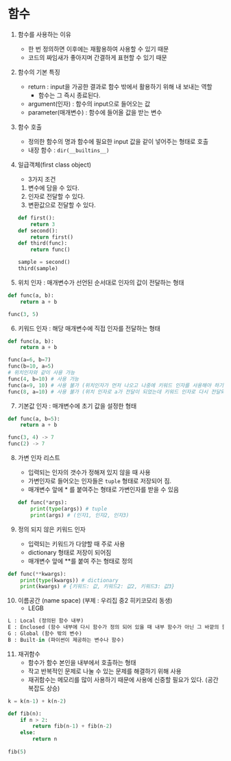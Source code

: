 # 함수

1. 함수를 사용하는 이유

   * 한 번 정의하면 이후에는 재활용하여 사용할 수 있기 때문
   * 코드의 짜임새가 좋아지며 간결하게 표현할 수 있기 때문

2. 함수의 기본 특징

   * return : input을 가공한 결과로 함수 밖에서 활용하기 위해 내 보내는 역할
     * 함수는 그 즉시 종료된다.
   * argument(인자) : 함수의 input으로 들어오는 값
   * parameter(매개변수) : 함수에 들어올 값을 받는 변수

3. 함수 호출

   * 정의한 함수의 명과 함수에 필요한 input 값을 같이 넣어주는 형태로 호출
   * 내장 함수 :  ``dir(__builtins__)``

4. 일급객체(first class object)

   * 3가지 조건

   1. 변수에 담을 수 있다.
   2. 인자로 전달할 수 있다.
   3. 변환값으로 전달할 수 있다.

   ``` python
   def first():
       return 3
   def second():
       return first()
   def third(func):
       return func()
   
   sample = second()
   third(sample)
   ```

5. 위치 인자 : 매개변수가 선언된 순서대로 인자의 값이 전달하는 형태

``` python
def func(a, b):
    return a + b

func(3, 5)
```

6. 키워드 인자 : 해당 매개변수에 직접 인자를 전달하는 형태

``` python
def func(a, b):
    return a + b

func(a=6, b=7)
func(b=10, a=5)
# 위치인자와 같이 사용 가능
func(4, b=10) # 사용 가능
func(a=9, 10) # 사용 불가 (위치인자가 먼저 나오고 나중에 키워드 인자를 사용해야 하기 때문)
func(8, a=10) # 사용 불가 (위치 인자로 a가 전달이 되었는데 키워드 인자로 다시 전달되기 때문에 에러발생)
```

7. 기본값 인자 : 매개변수에 초기 값을 설정한 형태

```python
def func(a, b=5):
    return a + b

func(3, 4) -> 7
func(2) -> 7
```

8. 가변 인자 리스트

   * 입력되는 인자의 갯수가 정해져 있지 않을 때 사용
   * 가변인자로 들어오는 인자들은 `tuple` 형태로 저장되어 짐.
   * 매개변수 앞에 * 를 붙여주는 형태로 가변인자를 받을 수 있음

   ```python
   def func(*args):
       print(type(args)) # tuple
       print(args) # (인자1, 인자2, 인자3)
   ```

9. 정의 되지 않은 키워드 인자

   * 입력되는 키워드가 다양할 때 주로 사용
   * dictionary 형태로 저장이 되어짐
   * 매개변수 앞에 **를 붙여 주는 형태로 정의

```python
def func(**kwargs):
    print(type(kwargs)) # dictionary
    print(kwargs) # {키워드: 값, 키워드2: 값2, 키워드3: 값3}
```

10. 이름공간 (name space) (부제 : 우리집 중2 히키코모리 동생)
    * LEGB

```python
L : Local (정의된 함수 내부)
E : Enclosed (함수 내부에 다시 함수가 정의 되어 있을 때 내부 함수가 아닌 그 바깥의 함수)
G : Global (함수 밖의 변수)
B : Built-in (파이썬이 제공하는 변수나 함수)
```

11. 재귀함수
    * 함수가 함수 본인을 내부에서 호출하는 형태
    * 작고 반복적인 문제로 나눌 수 있는 문제를 해결하기 위해 사용
    * 재귀함수는 메모리를 많이 사용하기 때문에 사용에 신중할 필요가 있다. (공간 복잡도 상승)

```python
k = k(n-1) + k(n-2)

def fib(n):
    if n > 2:
        return fib(n-1) + fib(n-2)
    else:
        return n
    
fib(5)
```

